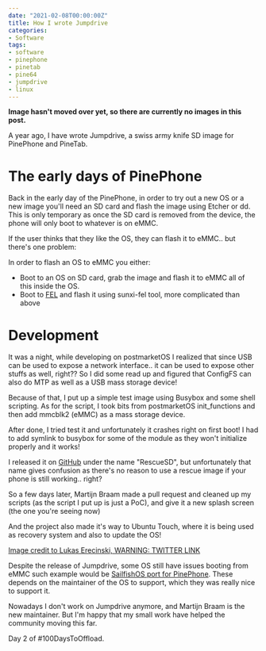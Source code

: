 ```yaml
---
date: "2021-02-08T00:00:00Z"
title: How I wrote Jumpdrive
categories:
- Software
tags:
- software
- pinephone
- pinetab
- pine64
- jumpdrive
- linux
---
```


**Image hasn't moved over yet, so there are currently no images in this post.**

A year ago, I have wrote Jumpdrive, a swiss army knife SD image for PinePhone and PineTab.

# The early days of PinePhone

Back in the early day of the PinePhone, in order to try out a new OS or a new image you'll need an SD card and flash the image using Etcher or dd. This is only temporary as once the SD card is removed from the device, the phone will only boot to whatever is on eMMC.

If the user thinks that they like the OS, they can flash it to eMMC.. but there's one problem:

In order to flash an OS to eMMC you either:
- Boot to an OS on SD card, grab the image and flash it to eMMC all of this inside the OS.
- Boot to [FEL](https://sunxi.org/FEL) and flash it using sunxi-fel tool, more complicated than above

# Development

It was a night, while developing on postmarketOS I realized that since USB can be used to expose a network interface.. it can be used to expose other stuffs as well, right?? So I did some read up and figured that ConfigFS can also do MTP as well as a USB mass storage device!

Because of that, I put up a simple test image using Busybox and some shell scripting. As for the script, I took bits from postmarketOS init_functions and then add mmcblk2 (eMMC) as a mass storage device.

After done, I tried test it and unfortunately it crashes right on first boot! I had to add symlink to busybox for some of the module as they won't initialize properly and it works!

I released it on [GitHub](https://github.com/dreemurrs-embedded/Jumpdrive/releases/tag/0.1) under the name "RescueSD", but unfortunately that name gives confusion as there's no reason to use a rescue image if your phone is still working.. right?

So a few days later, Martijn Braam made a pull request and cleaned up my scripts (as the script I put up is just a PoC), and give it a new splash screen (the one you're seeing now)

And the project also made it's way to Ubuntu Touch, where it is being used as recovery system and also to update the OS!

[Image credit to Lukas Erecinski, WARNING: TWITTER LINK](https://twitter.com/LukaszErecinsk1/status/1255980305044910081)

Despite the release of Jumpdrive, some OS still have issues booting from eMMC such example would be [SailfishOS port for PinePhone](https://github.com/dreemurrs-embedded/Jumpdrive/issues/8). These depends on the maintainer of the OS to support, which they was really nice to support it.

Nowadays I don't work on Jumpdrive anymore, and Martijn Braam is the new maintainer. But I'm happy that my small work have helped the community moving this far.

Day 2 of #100DaysToOffload.
